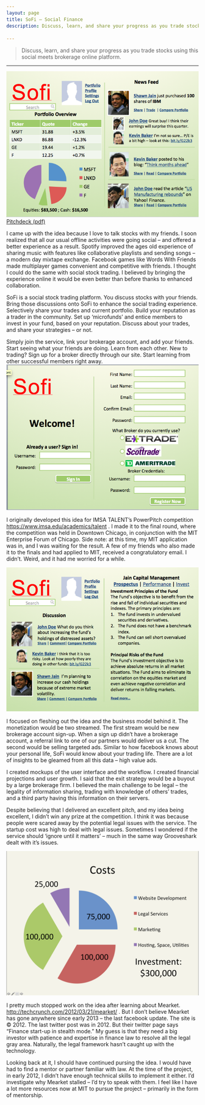 ```yaml
---
layout: page
title: SoFi – Social Finance
description: Discuss, learn, and share your progress as you trade stocks using this social meets brokerage online platform.

---
```


> Discuss, learn, and share your progress as you trade stocks using this social meets brokerage online platform.

* * * 

![Image](/assets/media/sofi/News_Feed.png)
[Pitchdeck (pdf)](/assets/media/sofi/Pitch.pdf)

I came up with the idea because I love to talk stocks with my friends. I soon realized that all our usual offline activities were going social – and offered a better experience as a result. Spotify improved the ages old experience of sharing music with features like collaborative playlists and sending songs – a modern day mixtape exchange. Facebook games like Words With Friends made multiplayer games convenient and competitive with friends. I thought I could do the same with social stock trading. I believed by bringing the experience online it would be even better than before thanks to enhanced collaboration.

SoFi is a social stock trading platform. You discuss stocks with your friends. Bring those discussions onto SoFi to enhance the social trading experience. Selectively share your trades and current portfolio. Build your reputation as a trader in the community. Set up ‘microfunds’ and entice members to invest in your fund, based on your reputation. Discuss about your trades, and share your strategies – or not.  

Simply join the service, link your brokerage account, and add your friends. Start seeing what your friends are doing. Learn from each other. New to trading? Sign up for a broker directly through our site. Start learning from other successful members right away. 
![Image](/assets/media/sofi/Signup.png)

I originally developed this idea for IMSA TALENT’s PowerPitch competition https://www.imsa.edu/academics/talent . I made it to the final round, where the competition was held in Downtown Chicago, in conjunction with the MIT Enterprise Forum of Chicago. Side note: at this time, my MIT application was in, and I was waiting for the result. A few of my friends who also made it to the finals and had applied to MIT, received a congratulatory email. I didn’t. Weird, and it had me worried for a while. 

![Image](/assets/media/sofi/Money_Manager.png)

I focused on fleshing out the idea and the business model behind it. The monetization would be two streamed. The first stream would be new brokerage account sign-up. When a sign up didn’t have a brokerage account, a referral link to one of our partners would deliver us a cut. The second would be selling targeted ads. Similar to how facebook knows about your personal life, SoFi would know about your trading life. There are a lot of insights to be gleamed from all this data – high value ads.  

I created mockups of the user interface and the workflow. I created financial projections and user growth. I said that the exit strategy would be a buyout by a large brokerage firm. I believed the main challenge to be legal – the legality of information sharing, trading with knowledge of others’ trades, and a third party having this information on their servers. 

Despite believing that I delivered an excellent pitch, and my idea being excellent, I didn’t win any prize at the competition. I think it was because people were scared away by the potential legal issues with the service. The startup cost was high to deal with legal issues. Sometimes I wondered if the service should ‘ignore until it matters’ – much in the same way Grooveshark dealt with it’s issues. 

![Image](/assets/media/sofi/Costs.png)

I pretty much stopped work on the idea after learning about Mearket. http://techcrunch.com/2012/03/21/mearket/ . But I don’t believe Mearket has gone anywhere since early 2013 – the last facebook update. The site is © 2012. The last twitter post was in 2012. But their twitter page says “Finance start-up in stealth mode.” My guess is that they need a big investor with patience and expertise in finance law to resolve all the legal gray area. Naturally, the legal framework hasn’t caught up with the technology. 

Looking back at it, I should have continued pursing the idea. I would have had to find a mentor or partner familiar with law. At the time of the project, in early 2012, I didn’t have enough technical skills to implement it either. I’d investigate why Mearket stalled – I’d try to speak with them. I feel like I have a lot more resources now at MIT to pursue the project – primarily in the form of mentorship.  
